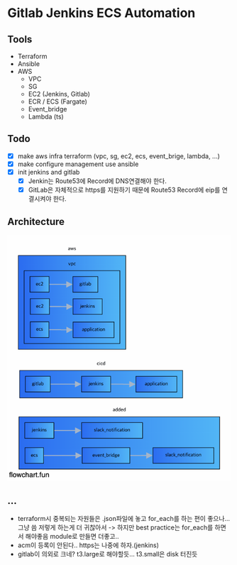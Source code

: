 # Gitlab Jenkins ECS Automation

## Tools

- Terraform
- Ansible
- AWS
  - VPC
  - SG
  - EC2 (Jenkins, Gitlab)
  - ECR / ECS (Fargate)
  - Event_bridge
  - Lambda (ts)

## Todo

- [x] make aws infra terraform (vpc, sg, ec2, ecs, event_brige, lambda, ...)
- [x] make configure management use ansible
- [x] init jenkins and gitlab
  - [x] Jenkin는 Route53에 Record에 DNS연결해야 한다.
  - [x] GitLab은 자체적으로 https를 지원하기 때문에 Route53 Record에 eip를 연결시켜야 한다.

## Architecture

![arch](<./public/flowchart-fun%20(30).png>)

## ...

- terraform시 중복되는 자원들은 .json파일에 놓고 for_each를 하는 편이 좋으나... 그냥 씀 저렇게 하는게 더 귀찮아서 -> 하지만 best practice는 for_each를 하면서 해야좋음 module로 만들면 더좋고..
- acm이 등록이 안된다.. https는 나중에 하자.(jenkins)
- gitlab이 의외로 크네? t3.large로 해야할듯... t3.small은 disk 터진듯
